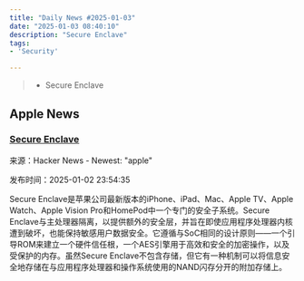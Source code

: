 ```yaml
---
title: "Daily News #2025-01-03"
date: "2025-01-03 08:40:10"
description: "Secure Enclave"
tags: 
- 'Security'

---
```


> - Secure Enclave

## Apple News

### [Secure Enclave](https://support.apple.com/guide/security/secure-enclave-sec59b0b31ff/web)

来源：Hacker News - Newest: "apple"

发布时间：2025-01-02 23:54:35

Secure Enclave是苹果公司最新版本的iPhone、iPad、Mac、Apple TV、Apple Watch、Apple Vision Pro和HomePod中一个专门的安全子系统。Secure Enclave与主处理器隔离，以提供额外的安全层，并旨在即使应用程序处理器内核遭到破坏，也能保持敏感用户数据安全。它遵循与SoC相同的设计原则——一个引导ROM来建立一个硬件信任根，一个AES引擎用于高效和安全的加密操作，以及受保护的内存。虽然Secure Enclave不包含存储，但它有一种机制可以将信息安全地存储在与应用程序处理器和操作系统使用的NAND闪存分开的附加存储上。
